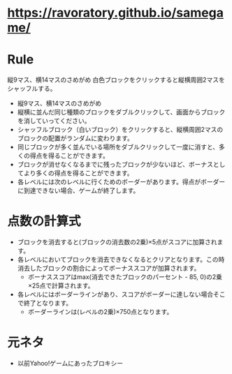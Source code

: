# https://ravoratory.github.io/samegame/

# Rule
縦9マス、横14マスのさめがめ
白色ブロックをクリックすると縦横周囲2マスをシャッフルする。
- 縦9マス、横14マスのさめがめ
- 縦横に並んだ同じ種類のブロックをダブルクリックして、画面からブロックを消していってください。
- シャッフルブロック（白いブロック）をクリックすると、縦横周囲2マスのブロックの配置がランダムに変わります。
- 同じブロックが多く並んでいる場所をダブルクリックして一度に消すと、多くの得点を得ることができます。
- ブロックが消せなくなるまでに残ったブロックが少ないほど、ボーナスとしてより多くの得点を得ることができます。
- 各レベルには次のレベルに行くためのボーダーがあります。得点がボーダーに到達できない場合、ゲームが終了します。

# 点数の計算式
- ブロックを消去すると(ブロックの消去数の2乗)×5点がスコアに加算されます。
- 各レベルにおいてブロックを消去できなくなるとクリアとなります。この時消去したブロックの割合によってボーナススコアが加算されます。
  - ボーナススコアはmax(消去できたブロックのパーセント - 85, 0)の2乗×25点で計算されます。
- 各レベルにはボーダーラインがあり、スコアがボーダーに達しない場合そこで終了となります。
  - ボーダーラインは(レベルの2乗)×750点となります。
# 元ネタ
- 以前Yahoo!ゲームにあったブロキシー
